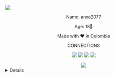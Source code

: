 <a href="https://github.com/anxo2077"><img src="https://cardivo.vercel.app/api?name=Anxo2077&description=Hi,%20i%27m%20Anxo2077%20and%20i%27m%20just%20a%20newbie%20programmer👋&image=https://avatars.githubusercontent.com/u/78989681?v=4&usqp=CAU&backgroundColor=%23ecf0f1&instagram=@anxo2077&github=anxo2077&pattern=leaf&colorPattern=%23eaeaea" /><a>
<p align="center">Name: anxo2077</p>
<p align="center">Age: 18📍</p>
<p align="center">Made with ♥ in Colombia</p>
<p align="center">CONNECTIONS</p>
<div> 
  <p align="center">
  <a href="https://www.youtube.com/channel/UCDbYHpkLNRmwNKHFXqFmYUQ" target="_blank"><img src="https://img.shields.io/badge/YouTube-FF0000?style=for-the-badge&logo=youtube&logoColor=white" target="_blank"></a>
  <a href = "https://api.whatsapp.com/send?phone=+573225236629&text=%F0%9F%8E%B4"><img src="https://img.shields.io/badge/whatsapp-blackgreen?style=for-the-badge&logo=whatsapp&logoColor=white" target="_blank"></a>
  <a href="https://www.instagram.com/anxo2077/" target="_blank"><img src="https://img.shields.io/badge/-Instagram-%23E4405F?style=for-the-badge&logo=instagram&logoColor=white" target="_blank"></a>
 <a href="https://discord.gg/TE7J65mPtM" target="_blank"><img src="https://img.shields.io/badge/Discord-7289DA?style=for-the-badge&logo=discord&logoColor=white" target="_blank"></a> 
  </p>
  <div align="center">
<a href="https://open.spotify.com/user/6pbw0k6kv4t0vifwtksmo9r7s?si=2f79d78bd9fb4e08"><img src="https://spotify-github-profile.vercel.app/api/view?uid=6pbw0k6kv4t0vifwtksmo9r7s&cover_image=true&theme=novatorem&bar_color=53b14f&bar_color_cover=true" /><a>
</div>
</div>
 <details>
  <summary>My stats in Github</summary>
  <p align="center"><a href="https://github.com/anxo2077"><img src="https://github-readme-stats.vercel.app/api?username=anxo2077&show_icons=true&theme=radical"></a></p>
</details>

